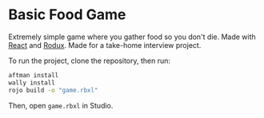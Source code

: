 # Basic Food Game

Extremely simple game where you gather food so you don't die. Made with [React](https://github.com/jsdotlua/react-lua) and [Rodux](https://github.com/Roblox/rodux). Made for a take-home interview project.

To run the project, clone the repository, then run:

```bash
aftman install
wally install
rojo build -o "game.rbxl"
```

Then, open `game.rbxl` in Studio.
